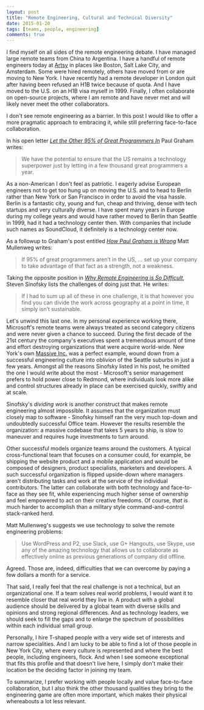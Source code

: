 ```yaml
---
layout: post
title: "Remote Engineering, Cultural and Technical Diversity"
date: 2015-01-20
tags: [teams, people, engineering]
comments: true
---
```

I find myself on all sides of the remote engineering debate. I have managed large remote teams from China to Argentina. I have a handful of remote engineers today at [Artsy](http://artsy.github.io) in places like Boston, Salt Lake City, and Amsterdam. Some were hired remotely, others have moved from or are moving to New York. I have recently had a remote developer in London quit after having been refused an H1B twice because of quota. And I have moved to the U.S. on an H1B visa myself in 1999. Finally, I often collaborate on open-source projects, where I am remote and have never met and will likely never meet the other collaborators.

I don't see remote engineering as a barrier. In this post I would like to offer a more pragmatic approach to embracing it, while still preferring face-to-face collaboration.

In his open letter [_Let the Other 95% of Great Programmers In_](http://paulgraham.com/95.html) Paul Graham writes:

> We have the potential to ensure that the US remains a technology superpower just by letting in a few thousand great programmers a year.

As a non-American I don't feel as patriotic. I eagerly advise European engineers not to get too hung up on moving the U.S. and to head to Berlin rather than New York or San Francisco in order to avoid the visa hassle. Berlin is a fantastic city, young and fun, cheap and thriving, dense with tech startups and very culturally diverse. I have spent many years in Europe during my college years and would have rather moved to Berlin than Seattle in 1999, had it had a technology center then. With companies that include such names as SoundCloud, it definitely is a technology center now.

As a followup to Graham's post entitled [_How Paul Graham is Wrong_](http://ma.tt/2014/12/how-paul-graham-is-wrong/) Matt Mullenweg writes:

> If 95% of great programmers aren’t in the US, ... set up your company to take advantage of that fact as a strength, not a weakness.

Taking the opposite position in [_Why Remote Engineering is So Difficult_](http://blog.learningbyshipping.com/2014/12/30/why-remote-engineering-is-so-difficult), Steven Sinofsky lists the challenges of doing just that. He writes:

> If I had to sum up all of these in one challenge, it is that however you find you can divide the work across geography at a point in time, it simply isn’t sustainable.

Let's unwind this last one. In my personal experience working there, Microsoft's remote teams were always treated as second category citizens and were never given a chance to succeed. During the first decade of the 21st century the company's executives spent a tremendous amount of time and effort destroying organizations that were acquire world-wide. New York's own [Massive Inc.](http://en.wikipedia.org/wiki/Massive_Incorporated) was a perfect example, wound down from a successful engineering culture into oblivion of the Seattle suburbs in just a few years. Amongst all the reasons Sinofsky listed in his post, he omitted the one I would write about the most - Microsoft's senior management prefers to hold power close to Redmond, where individuals look more alike and control structures already in place can be exercised quickly, swiftly and at scale.

Sinofsky's _dividing work_ is another construct that makes remote engineering almost impossible. It assumes that the organization must closely map to software - Sinofsky himself ran the very much top-down and undoubtedly successful Office team. However the results resemble the organization: a massive codebase that takes 5 years to ship, is slow to maneuver and requires huge investments to turn around.

Other successful models organize teams around the customers. A typical cross-functional team that focuses on a consumer could, for example, be shipping the website product and a mobile application and would be composed of designers, product specialists, marketers and developers. A such successful organization is flipped upside-down where managers aren't distributing tasks and work at the service of the individual contributors. The latter can collaborate with both technology and face-to-face as they see fit, while experiencing much higher sense of ownership and feel empowered to act on their creative freedoms. Of course, *that* is much harder to accomplish than a military style command-and-control stack-ranked herd.

Matt Mullenweg's suggests we use technology to solve the remote engineering problems:

> Use WordPress and P2, use Slack, use G+ Hangouts, use Skype, use any of the amazing technology that allows us to collaborate as effectively online as previous generations of company did offline.

Agreed. Those are, indeed, difficulties that we can overcome by paying a few dollars a month for a service.

That said, I really feel that the real challenge is not a technical, but an organizational one. If a team solves real world problems, I would want it to resemble closer that real world they live in. A product with a global audience should be delivered by a global team with diverse skills and opinions and strong regional differences. And as technology leaders, we should seek to fill the gaps and to enlarge the spectrum of possibilities within each individual small group.

Personally, I hire T-shaped people with a very wide set of interests and narrow specialities. And I am lucky to be able to find a lot of those people in New York City, where every culture is represented and where the best people, including engineers, flock. And when I see someone exceptional that fits this profile and that doesn't live here, I simply don't make their location be the deciding factor in joining my team.

To summarize, I prefer working with people locally and value face-to-face collaboration, but I also think the other thousand qualities they bring to the engineering game are often more important, which makes their physical whereabouts a lot less relevant.
